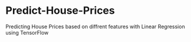 # Predict-House-Prices

Predicting House Prices based on diffrent features with Linear Regression using TensorFlow
